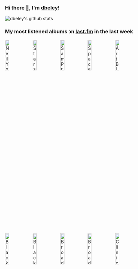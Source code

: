 ### Hi there 👋, I'm [dbeley](https://dbeley.ovh/en)!

![dbeley's github stats](https://github-readme-stats.vercel.app/api?username=dbeley)

### My most listened albums on [last.fm](https://www.last.fm/user/d_beley) in the last week

[<img src='https://lastfm.freetls.fastly.net/i/u/300x300/8f981e7d84e358571136820e8383a5e0.jpg' width='16%' height='16%' alt='Neil Young - Chrome Dreams'>](https://www.last.fm/music/neil%2byoung/chrome%2bdreams)&nbsp;
[<img src='https://lastfm.freetls.fastly.net/i/u/300x300/c25945abe532454391ebf845e2667531.png' width='16%' height='16%' alt='Stars of the Lid - The Tired Sounds of Stars of the Lid'>](https://www.last.fm/music/stars%2bof%2bthe%2blid/the%2btired%2bsounds%2bof%2bstars%2bof%2bthe%2blid)&nbsp;
[<img src='https://lastfm.freetls.fastly.net/i/u/300x300/6909d9317dfb444e4176f2fc26d0482a.jpg' width='16%' height='16%' alt='Sam Prekop - Sam Prekop'>](https://www.last.fm/music/sam%2bprekop/sam%2bprekop)&nbsp;
[<img src='https://lastfm.freetls.fastly.net/i/u/300x300/e725f72074f3efd25cd0ea59631c1f6f.jpg' width='16%' height='16%' alt='Spacemen 3 - Forged Prescriptions (Original)'>](https://www.last.fm/music/spacemen%2b3/forged%2bprescriptions%2b%2528original%2529)&nbsp;
[<img src='https://lastfm.freetls.fastly.net/i/u/300x300/6fe6b6155601e2f3a9cea5459442431c.jpg' width='16%' height='16%' alt='Art Blakey & The Jazz Messengers - Free For All'>](https://www.last.fm/music/art%2bblakey%2b%2526%2bthe%2bjazz%2bmessengers/free%2bfor%2ball)&nbsp;
<br>
[<img src='https://lastfm.freetls.fastly.net/i/u/300x300/9fde38d40aa14ce2a0c191933a12d164.png' width='16%' height='16%' alt='Black Moth Super Rainbow - Dandelion Gum'>](https://www.last.fm/music/black%2bmoth%2bsuper%2brainbow/dandelion%2bgum)&nbsp;
[<img src='https://lastfm.freetls.fastly.net/i/u/300x300/258f2c749f4631a32db46a677aa14455.jpg' width='16%' height='16%' alt='Black Moth Super Rainbow - Eating Us'>](https://www.last.fm/music/black%2bmoth%2bsuper%2brainbow/eating%2bus)&nbsp;
[<img src='https://lastfm.freetls.fastly.net/i/u/300x300/233c5f872a856a32c00a2abe2a65e086.jpg' width='16%' height='16%' alt='Broadcast - The Noise Made by People'>](https://www.last.fm/music/broadcast/the%2bnoise%2bmade%2bby%2bpeople)&nbsp;
[<img src='https://lastfm.freetls.fastly.net/i/u/300x300/a92fae2ac1594a2bb1044848a328fc8f.png' width='16%' height='16%' alt='Broadcast - Work and Non Work'>](https://www.last.fm/music/broadcast/work%2band%2bnon%2bwork)&nbsp;
[<img src='https://lastfm.freetls.fastly.net/i/u/300x300/e82e8e982f694a21938a371cbf7d57c1.png' width='16%' height='16%' alt='Clinic - Internal Wrangler'>](https://www.last.fm/music/clinic/internal%2bwrangler)&nbsp;
<br>

